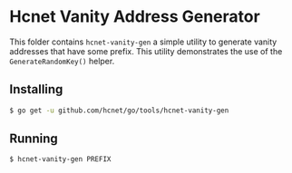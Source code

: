 # Hcnet Vanity Address Generator

This folder contains `hcnet-vanity-gen` a simple utility to generate vanity addresses that have some prefix.  This utility demonstrates the use of the
`GenerateRandomKey()` helper.

## Installing

```bash
$ go get -u github.com/hcnet/go/tools/hcnet-vanity-gen
```

## Running

```bash
$ hcnet-vanity-gen PREFIX
```
